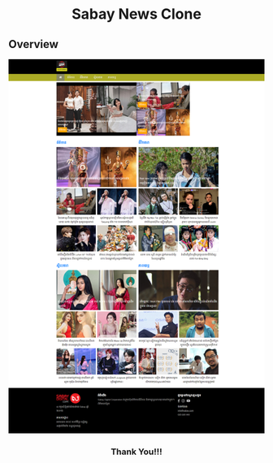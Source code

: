 <h1 align="center">Sabay News Clone</h1>

## Overview
<img src="screenshots/Sabay News Clone.png">

<h3 align="center">Thank You!!!</h3>